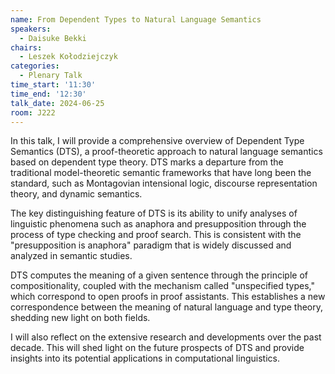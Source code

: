 ```yaml
---
name: From Dependent Types to Natural Language Semantics
speakers:
  - Daisuke Bekki
chairs:
  - Leszek Kołodziejczyk
categories:
  - Plenary Talk
time_start: '11:30'
time_end: '12:30'
talk_date: 2024-06-25
room: J222
---
```

In this talk, I will provide a comprehensive overview of Dependent Type Semantics (DTS), a proof-theoretic approach to natural language semantics based on dependent type theory. DTS marks a departure from the traditional model-theoretic semantic frameworks that have long been the standard, such as Montagovian intensional logic, discourse representation theory, and dynamic semantics.

The key distinguishing feature of DTS is its ability to unify analyses of linguistic phenomena such as anaphora and presupposition through the process of type checking and proof search. This is consistent with the "presupposition is anaphora" paradigm that is widely discussed and analyzed in semantic studies.

DTS computes the meaning of a given sentence through the principle of compositionality, coupled with the mechanism called "unspecified types," which correspond to open proofs in proof assistants. This establishes a new correspondence between the meaning of natural language and type theory, shedding new light on both fields.

I will also reflect on the extensive research and developments over the past decade. This will shed light on the future prospects of DTS and provide insights into its potential applications in computational linguistics. 
